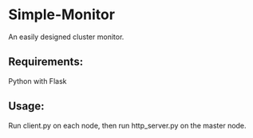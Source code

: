 # Simple-Monitor
An easily designed cluster monitor.
## Requirements: 
Python with Flask
## Usage:
Run client.py on each node, then run http_server.py on the master node.
